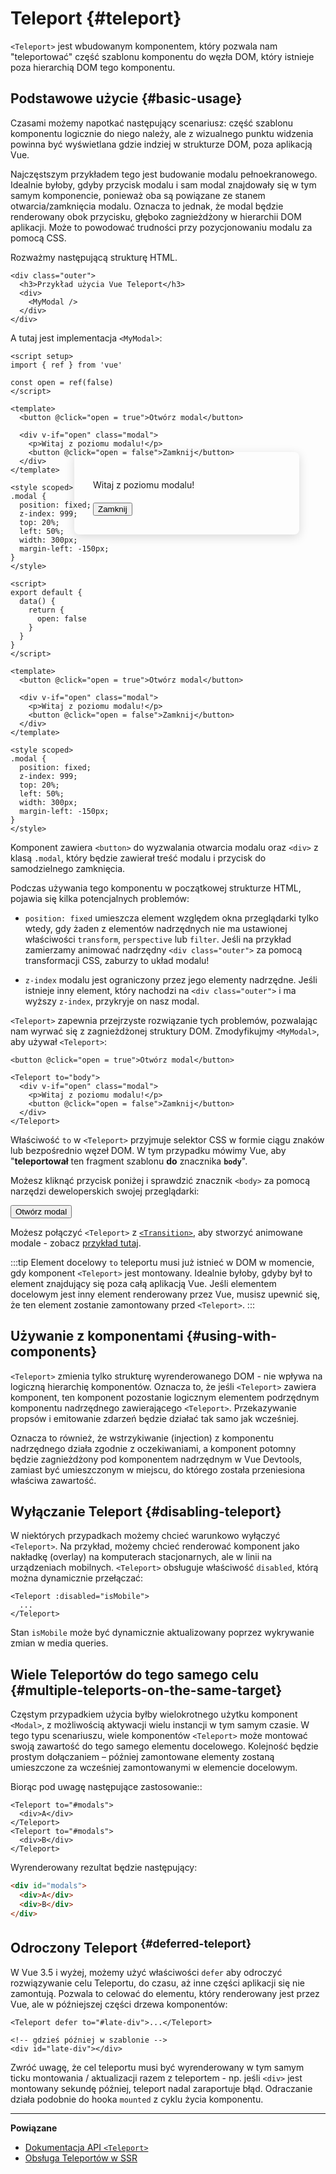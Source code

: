 # Teleport {#teleport}

 <VueSchoolLink href="https://vueschool.io/lessons/vue-3-teleport" title="Darmowa lekcja Vue.js o Teleport"/>

`<Teleport>` jest wbudowanym komponentem, który pozwala nam "teleportować" część szablonu komponentu do węzła DOM, który istnieje poza hierarchią DOM tego komponentu.

## Podstawowe użycie {#basic-usage}

Czasami możemy napotkać następujący scenariusz: część szablonu komponentu logicznie do niego należy, ale z wizualnego punktu widzenia powinna być wyświetlana gdzie indziej w strukturze DOM, poza aplikacją Vue.

Najczęstszym przykładem tego jest budowanie modalu pełnoekranowego. Idealnie byłoby, gdyby przycisk modalu i sam modal znajdowały się w tym samym komponencie, ponieważ oba są powiązane ze stanem otwarcia/zamknięcia modalu. Oznacza to jednak, że modal będzie renderowany obok przycisku, głęboko zagnieżdżony w hierarchii DOM aplikacji. Może to powodować trudności przy pozycjonowaniu modalu za pomocą CSS.

Rozważmy następującą strukturę HTML.

```vue-html
<div class="outer">
  <h3>Przykład użycia Vue Teleport</h3>
  <div>
    <MyModal />
  </div>
</div>
```

A tutaj jest implementacja `<MyModal>`:

<div class="composition-api">

```vue
<script setup>
import { ref } from 'vue'

const open = ref(false)
</script>

<template>
  <button @click="open = true">Otwórz modal</button>

  <div v-if="open" class="modal">
    <p>Witaj z poziomu modalu!</p>
    <button @click="open = false">Zamknij</button>
  </div>
</template>

<style scoped>
.modal {
  position: fixed;
  z-index: 999;
  top: 20%;
  left: 50%;
  width: 300px;
  margin-left: -150px;
}
</style>
```

</div>
<div class="options-api">

```vue
<script>
export default {
  data() {
    return {
      open: false
    }
  }
}
</script>

<template>
  <button @click="open = true">Otwórz modal</button>

  <div v-if="open" class="modal">
    <p>Witaj z poziomu modalu!</p>
    <button @click="open = false">Zamknij</button>
  </div>
</template>

<style scoped>
.modal {
  position: fixed;
  z-index: 999;
  top: 20%;
  left: 50%;
  width: 300px;
  margin-left: -150px;
}
</style>
```

</div>

Komponent zawiera `<button>` do wyzwalania otwarcia modalu oraz `<div>` z klasą `.modal`, który będzie zawierał treść modalu i przycisk do samodzielnego zamknięcia.

Podczas używania tego komponentu w początkowej strukturze HTML, pojawia się kilka potencjalnych problemów:

- `position: fixed` umieszcza element względem okna przeglądarki tylko wtedy, gdy żaden z elementów nadrzędnych nie ma ustawionej właściwości `transform`, `perspective` lub `filter`. Jeśli na przykład zamierzamy animować nadrzędny `<div class="outer">` za pomocą transformacji CSS, zaburzy to układ modalu!

- `z-index` modalu jest ograniczony przez jego elementy nadrzędne. Jeśli istnieje inny element, który nachodzi na `<div class="outer">` i ma wyższy `z-index`, przykryje on nasz modal.

`<Teleport>` zapewnia przejrzyste rozwiązanie tych problemów, pozwalając nam wyrwać się z zagnieżdżonej struktury DOM. Zmodyfikujmy `<MyModal>`, aby używał `<Teleport>`:

```vue-html{3,8}
<button @click="open = true">Otwórz modal</button>

<Teleport to="body">
  <div v-if="open" class="modal">
    <p>Witaj z poziomu modalu!</p>
    <button @click="open = false">Zamknij</button>
  </div>
</Teleport>
```

Właściwość `to` w `<Teleport>` przyjmuje selektor CSS w formie ciągu znaków lub bezpośrednio węzeł DOM. W tym przypadku mówimy Vue, aby "**teleportował** ten fragment szablonu **do** znacznika **`body`**".

Możesz kliknąć przycisk poniżej i sprawdzić znacznik `<body>` za pomocą narzędzi deweloperskich swojej przeglądarki:

<script setup>
import { ref } from 'vue'
const open = ref(false)
</script>

<div class="demo">
  <button @click="open = true">Otwórz modal</button>
  <ClientOnly>
    <Teleport to="body">
      <div v-if="open" class="demo modal-demo">
        <p style="margin-bottom:20px">Witaj z poziomu modalu!</p>
        <button @click="open = false">Zamknij</button>
      </div>
    </Teleport>
  </ClientOnly>
</div>

<style>
.modal-demo {
  position: fixed;
  z-index: 999;
  top: 20%;
  left: 50%;
  width: 300px;
  margin-left: -150px;
  background-color: var(--vt-c-bg);
  padding: 30px;
  border-radius: 8px;
  box-shadow: 0 4px 16px rgba(0, 0, 0, 0.15);
}
</style>

Możesz połączyć `<Teleport>` z [`<Transition>`](./transition), aby stworzyć animowane modale - zobacz [przykład tutaj](/examples/#modal).

:::tip
Element docelowy `to` teleportu musi już istnieć w DOM w momencie, gdy komponent `<Teleport>` jest montowany. Idealnie byłoby, gdyby był to element znajdujący się poza całą aplikacją Vue. Jeśli elementem docelowym jest inny element renderowany przez Vue, musisz upewnić się, że ten element zostanie zamontowany przed `<Teleport>`.
:::

## Używanie z komponentami {#using-with-components}

`<Teleport>` zmienia tylko strukturę wyrenderowanego DOM - nie wpływa na logiczną hierarchię komponentów. Oznacza to, że jeśli `<Teleport>` zawiera komponent, ten komponent pozostanie logicznym elementem podrzędnym komponentu nadrzędnego zawierającego `<Teleport>`. Przekazywanie propsów i emitowanie zdarzeń będzie działać tak samo jak wcześniej.

Oznacza to również, że wstrzykiwanie (injection) z komponentu nadrzędnego działa zgodnie z oczekiwaniami, a komponent potomny będzie zagnieżdżony pod komponentem nadrzędnym w Vue Devtools, zamiast być umieszczonym w miejscu, do którego została przeniesiona właściwa zawartość.

## Wyłączanie Teleport {#disabling-teleport}

W niektórych przypadkach możemy chcieć warunkowo wyłączyć `<Teleport>`. Na przykład, możemy chcieć renderować komponent jako nakładkę (overlay) na komputerach stacjonarnych, ale w linii na urządzeniach mobilnych. `<Teleport>` obsługuje właściwość `disabled`, którą można dynamicznie przełączać:

```vue-html
<Teleport :disabled="isMobile">
  ...
</Teleport>
```

Stan `isMobile` może być dynamicznie aktualizowany poprzez wykrywanie zmian w media queries.

## Wiele Teleportów do tego samego celu {#multiple-teleports-on-the-same-target}

Częstym przypadkiem użycia byłby wielokrotnego użytku komponent `<Modal>`, z możliwością aktywacji wielu instancji w tym samym czasie. W tego typu scenariuszu, wiele komponentów `<Teleport>` może montować swoją zawartość do tego samego elementu docelowego. Kolejność będzie prostym dołączaniem – później zamontowane elementy zostaną umieszczone za wcześniej zamontowanymi w elemencie docelowym.

Biorąc pod uwagę następujące zastosowanie::

```vue-html
<Teleport to="#modals">
  <div>A</div>
</Teleport>
<Teleport to="#modals">
  <div>B</div>
</Teleport>
```

Wyrenderowany rezultat będzie następujący:

```html
<div id="modals">
  <div>A</div>
  <div>B</div>
</div>
```

## Odroczony Teleport <sup class="vt-badge" data-text="3.5+" /> {#deferred-teleport}

W Vue 3.5 i wyżej, możemy użyć właściwości `defer` aby odroczyć rozwiązywanie celu Teleportu, do czasu, aż inne części aplikacji się nie zamontują. Pozwala to celować do elementu, który renderowany jest przez Vue, ale w późniejszej części drzewa komponentów:

```vue-html
<Teleport defer to="#late-div">...</Teleport>

<!-- gdzieś później w szablonie -->
<div id="late-div"></div>
```

Zwróć uwagę, że cel teleportu musi być wyrenderowany w tym samym ticku montowania / aktualizacji razem z teleportem - np. jeśli `<div>` jest montowany sekundę później, teleport nadal zaraportuje błąd. Odraczanie działa podobnie do hooka `mounted` z cyklu życia komponentu.

---

**Powiązane**

- [Dokumentacja API `<Teleport>`](/api/built-in-components#teleport)
- [Obsługa Teleportów w SSR](/guide/scaling-up/ssr#teleports)
